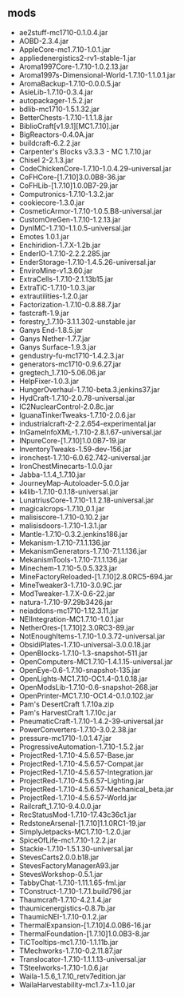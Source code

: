 ## mods
* ae2stuff-mc1710-0.1.0.4.jar
* AOBD-2.3.4.jar
* AppleCore-mc1.7.10-1.0.1.jar
* appliedenergistics2-rv1-stable-1.jar
* Aroma1997Core-1.7.10-1.0.2.13.jar
* Aroma1997s-Dimensional-World-1.7.10-1.1.0.1.jar
* AromaBackup-1.7.10-0.0.0.5.jar
* AsieLib-1.7.10-0.3.4.jar
* autopackager-1.5.2.jar
* bdlib-mc1710-1.5.1.32.jar
* BetterChests-1.7.10-1.1.1.8.jar
* BiblioCraft[v1.9.1][MC1.7.10].jar
* BigReactors-0.4.0A.jar
* buildcraft-6.2.2.jar
* Carpenter's Blocks v3.3.3 - MC 1.7.10.jar
* Chisel 2-2.1.3.jar
* CodeChickenCore-1.7.10-1.0.4.29-universal.jar
* CoFHCore-[1.7.10]3.0.0B8-36.jar
* CoFHLib-[1.7.10]1.0.0B7-29.jar
* Computronics-1.7.10-1.3.2.jar
* cookiecore-1.3.0.jar
* CosmeticArmor-1.7.10-1.0.5.B8-universal.jar
* CustomOreGen-1.7.10-1.2.13.jar
* DynIMC-1.7.10-1.1.0.5-universal.jar
* Emotes 1.0.1.jar
* Enchiridion-1.7.X-1.2b.jar
* EnderIO-1.7.10-2.2.2.285.jar
* EnderStorage-1.7.10-1.4.5.26-universal.jar
* EnviroMine-v1.3.60.jar
* ExtraCells-1.7.10-2.1.13b15.jar
* ExtraTiC-1.7.10-1.0.3.jar
* extrautilities-1.2.0.jar
* Factorization-1.7.10-0.8.88.7.jar
* fastcraft-1.9.jar
* forestry_1.7.10-3.1.1.302-unstable.jar
* Ganys End-1.8.5.jar
* Ganys Nether-1.7.7.jar
* Ganys Surface-1.9.3.jar
* gendustry-fu-mc1710-1.4.2.3.jar
* generators-mc1710-0.9.6.27.jar
* gregtech_1.7.10-5.06.06.jar
* HelpFixer-1.0.3.jar
* HungerOverhaul-1.7.10-beta.3.jenkins37.jar
* HydCraft-1.7.10-2.0.78-universal.jar
* IC2NuclearControl-2.0.8c.jar
* IguanaTinkerTweaks-1.7.10-2.0.6.jar
* industrialcraft-2-2.2.654-experimental.jar
* InGameInfoXML-1.7.10-2.8.1.67-universal.jar
* INpureCore-[1.7.10]1.0.0B7-19.jar
* InventoryTweaks-1.59-dev-156.jar
* ironchest-1.7.10-6.0.62.742-universal.jar
* IronChestMinecarts-1.0.0.jar
* Jabba-1.1.4_1.7.10.jar
* JourneyMap-Autoloader-5.0.0.jar
* k4lib-1.7.10-0.1.18-universal.jar
* LunatriusCore-1.7.10-1.1.2.18-universal.jar
* magicalcrops-1.7.10_0.1.jar
* malisiscore-1.7.10-0.10.2.jar
* malisisdoors-1.7.10-1.3.1.jar
* Mantle-1.7.10-0.3.2.jenkins186.jar
* Mekanism-1.7.10-7.1.1.136.jar
* MekanismGenerators-1.7.10-7.1.1.136.jar
* MekanismTools-1.7.10-7.1.1.136.jar
* Minechem-1.7.10-5.0.5.323.jar
* MineFactoryReloaded-[1.7.10]2.8.0RC5-694.jar
* MineTweaker3-1.7.10-3.0.9C.jar
* ModTweaker-1.7.X-0.6-22.jar
* natura-1.7.10-97.29b3426.jar
* neiaddons-mc1710-1.12.3.11.jar
* NEIIntegration-MC1.7.10-1.0.1.jar
* NetherOres-[1.7.10]2.3.0RC3-89.jar
* NotEnoughItems-1.7.10-1.0.3.72-universal.jar
* ObsidiPlates-1.7.10-universal-3.0.0.18.jar
* OpenBlocks-1.7.10-1.3-snapshot-511.jar
* OpenComputers-MC1.7.10-1.4.1.15-universal.jar
* OpenEye-0.6-1.7.10-snapshot-135.jar
* OpenLights-MC1.7.10-OC1.4-0.1.0.18.jar
* OpenModsLib-1.7.10-0.6-snapshot-268.jar
* OpenPrinter-MC1.7.10-OC1.4-0.1.0.102.jar
* Pam's DesertCraft 1.7.10a.zip
* Pam's HarvestCraft 1.7.10c.jar
* PneumaticCraft-1.7.10-1.4.2-39-universal.jar
* PowerConverters-1.7.10-3.0.2.38.jar
* pressure-mc1710-1.0.1.47.jar
* ProgressiveAutomation-1.7.10-1.5.2.jar
* ProjectRed-1.7.10-4.5.6.57-Base.jar
* ProjectRed-1.7.10-4.5.6.57-Compat.jar
* ProjectRed-1.7.10-4.5.6.57-Integration.jar
* ProjectRed-1.7.10-4.5.6.57-Lighting.jar
* ProjectRed-1.7.10-4.5.6.57-Mechanical_beta.jar
* ProjectRed-1.7.10-4.5.6.57-World.jar
* Railcraft_1.7.10-9.4.0.0.jar
* RecStatusMod-1.7.10-17.43c36c1.jar
* RedstoneArsenal-[1.7.10]1.1.0RC1-19.jar
* SimplyJetpacks-MC1.7.10-1.2.0.jar
* SpiceOfLife-mc1.7.10-1.2.2.jar
* Stackie-1.7.10-1.5.1.30-universal.jar
* StevesCarts2.0.0.b18.jar
* StevesFactoryManagerA93.jar
* StevesWorkshop-0.5.1.jar
* TabbyChat-1.7.10-1.11.1.65-fml.jar
* TConstruct-1.7.10-1.7.1.build796.jar
* Thaumcraft-1.7.10-4.2.1.4.jar
* thaumicenergistics-0.8.7b.jar
* ThaumicNEI-1.7.10-0.1.2.jar
* ThermalExpansion-[1.7.10]4.0.0B6-16.jar
* ThermalFoundation-[1.7.10]1.0.0B3-8.jar
* TiCTooltips-mc1.7.10-1.1.11b.jar
* TMechworks-1.7.10-0.2.11.87.jar
* Translocator-1.7.10-1.1.1.13-universal.jar
* TSteelworks-1.7.10-1.0.6.jar
* Waila-1.5.6_1.7.10_retv7edition.jar
* WailaHarvestability-mc1.7.x-1.1.0.jar
